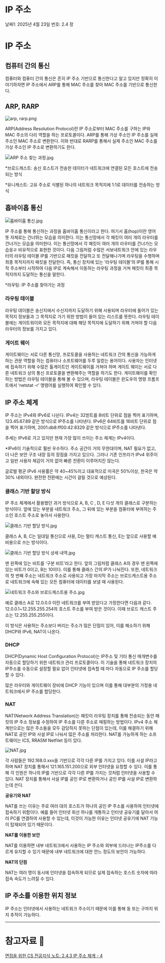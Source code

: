 # IP 주소

날짜1: 2025년 4월 23일
번호: 2.4 장

# IP 주소

## 컴퓨터 간의 통신

컴퓨터와 컴퓨터 간의 통신은 흔히 IP 주소 기반으로 통신한다고 알고 있지만 정확히 이야기하자면 IP 주소에서 ARP를 통해 MAC 주소를 찾아 MAC 주소를 기반으로 통신한다. 

## ARP, RARP

![arp, rarp.png](./images/arp_rarp.png)

ARP(Address Resolution Protocol)란 IP 주소로부터 MAC 주소를 구하는 IP와 MAC 주소의 다리 역할을 하는 프로토콜이다. ARP를 통해 가상 주소인 IP 주소를 실제 주소인 MAC 주소로 변환한다. 이와 반대로 RARP를 통해서 실제 주소인 MAC 주소를 가상 주소인 IP 주소로 변환하기도 한다. 

![ARP 주소 찾는 과정.jpg](./images/ARP_%EC%A3%BC%EC%86%8C_%EC%B0%BE%EB%8A%94_%EA%B3%BC%EC%A0%95.jpg)

*브로드캐스트: 송신 호스트가 전송한 데이터가 네트워크에 연결된 모든 호스트에 전송되는 방식

*유니캐스트: 고유 주소로 식별된 하나의 네트워크 목적지에 1:1로 데이터를 전송하는 방식

## 홉바이홉 통신

![홉바이홉 통신.jpg](./images/%ED%99%89%EB%B0%94%EC%9D%B4%ED%99%89_%ED%86%B5%EC%8B%A0.jpg)

IP 주소를 통해 통신하는 과정을 홉바이홉 통신이라고 한다. 여기서 홉(hop)이란 영어 뜻 자체로는 건너뛰는 모습을 의미한다. 이는 통신망에서 각 패킷이 여러 개의 라우터를 건너가는 모습을 의미한다. 이는 통신망에서 각 패킷이 여러 개의 라우터를 건너가는 모습응ㄹ 비유적으로 표현한 것이다. 다음 그림처럼 수많은 서보네트워크 안에 있는 라우터의 라우팅 테이블 IP를 기반으로 패킷을 전달하고 또 전달해나가며 라우팅을 수행하며 최종 목적지까지 패킷을 전달한다.  즉, 통신 장치에 있는 ‘라우팅 테이블’의 IP를 통해 시작 주소부터 시작하여 다음 IP로 계속해서 이동하는 라우팅 과정을 거쳐 패킷이 최종 목적지까지 도달하는 통신을 말한다. 

*라우팅: IP 주소를 찾아가는 과정 

### 라우팅 테이블

라우팅 데이블은 송신지에서 수신지까지 도달하기 위해 사용되며 라우터에 들어가 있는 목적지 정보들과 그 목적지로 가기 위한 방법이 들어 있는 리스트를 뜻한다. 라우팅 테이블에는 게이트워이와 모든 목적지에 대해 해당 목적지에 도달하기 위해 거쳐야 할 다음 라우터의 정보를 가지고 있다. 

### 게이트 웨이

게이트웨이는 서로 다른 통신망, 프로토콜을 사용하는 네트워크 간의 통신을 가능하게 하는 관문 역할을 하는 컴퓨터나 소프트웨어를 두루 일컫는 용어이다.  사용자는 인터넷에 접속하기 위해 수많은 톨게이트인 게이트웨이를 거쳐야 하며 게이트 웨이는 서로 다른 네트워크 상의 통신 프로토콜을 변환해주는 역할을 하기도 한다. 게이트웨이를 확인하는 방법은 라우팅 테이블을 통해 볼 수 있으며, 라우팅 테이블은 윈도우의 명령 프롬프트에서 ‘netstat -r’ 명령어를 실행하여 확인할 수 있다. 

## IP 주소 체계

IP 주소는 IPv4와 IPv6로 나뉜다. IPv4는 32빋트를 8비트 단위로 점을 찍어 표기하며, 123.45.67.89 같은 방식으로 IP주소를 나타낸다. IPv6은 64비트를 16비트 단위로 점을 찍어 표기하며, 2001:db8:ff00:42:8329 같은 방식으로 IP주소를 나타낸다. 

추세는 IPv6로 가고 있지만 현재 가장 많이 쓰이는 주소 체계는 IPv4이다. 

*IPv6이 기술적으로 훨씬 우수하다. 주소 공간이 거의 무한대이며, NAT 필요가 없고, 더 나은 보안 구조 내장 등의 장점을 가지고 있으다. 그러나 기존 인프라가 IPv4 위주이고 일반 사용자 체감이 거의 없어 빠른 전환이 이루어지진 않는다. 

글로벌 평균 IPv6 사용률은 약 40~45%이고 대표적으로 미국은 50%이상, 한국은 약 30% 내외이다. 완전한 전환에는 시간이 걸릴 것으로 예상된다. 

### 클래스 기반 할당 방식

IP 주소 체계에서 활용했던 과거 방식으로 A, B, C , D, E 다섯 개의 클래스로 구분하는 방식이다. 앞에 있는 부분을 네트워크 주소, 그 뒤에 있는 부분을 컴퓨터에 부여하는 주소인 호스트 주소로 놓아서 사용한다. 

![클래스 기반 할당 방식.jpg](./images/%ED%81%B4%EB%9E%98%EC%8A%A4_%EA%B8%B0%EB%B0%98_%ED%95%A0%EB%8B%B9_%EB%B0%A9%EC%8B%9D.jpg)

클래스 A, B, C는 일대일 통신으로 사용, D는 멀티 캐스트 통신, E는 앞으로 사용할 예비용으로 쓰는 방식이다. 

![클래스 기반 할당 방식 상세 내역.jpg](./images/%ED%81%B4%EB%9E%98%EC%8A%A4_%EA%B8%B0%EB%B0%98_%ED%95%A0%EB%8B%B9_%EB%B0%A9%EC%8B%9D_%EC%83%81%EC%84%B8_%EB%82%B4%EC%97%AD.jpg)

맨 왼쪽에 있는 비트를 ‘구분 비트’라고 한다. 앞의 그림처럼 클래스 A의 경우 맨 왼쪽에 있는 비트가 0이고, B는 10이다. 이를 통해 클래스 간의 IP가 나눠진다. 또한, 네트워크의 첫 번째 주소는 네트워크 주소로 사용되고 가장 마지막 주소는 브로드캐스트용 주소로 네트워크에 속해 있는 모든 컴퓨터에 데이터를 보낼 때 사용된다. 

![네트워크 주소와 브로드캐스트용 주소.jpg](./images/%EB%84%A4%ED%8A%B8%EC%9B%8C%ED%81%AC_%EC%A3%BC%EC%86%8C%EC%99%80_%EB%B8%8C%EB%A1%9C%EB%93%9C%EC%BA%90%EC%8A%A4%ED%8A%B8%EC%9A%A9_%EC%A3%BC%EC%86%8C.jpg)

예로 클래스 A로 12.0.0.0 이란 네트워크를 부여 받았다고 가정한다면 다음과 같다. 12.0.0.1~12.255.255.254의 호스트 주소를 부여 받은 것이다. 이때 브로드 캐스트 주소는 12.255.255.255이다. 

이 방식은 사용하는 주소보다 버리는 주소가 많은 단점이 있어, 이를 해소하기 위해 DHCP와 IPv6, NAT이 나온다.   

### DHCP

DHCP(Dynamic Host Configuration Protocol)는 IP주소 및 기타 통신 매개변수를 자동으로 할당하기 위한 네트워크 관리 프로토콜이다. 이 기술을 통해 네트워크 장치의 IP주소를 수동으로 설정할 필요 없이 인터넷에 접속할 때 마다 자동으로 IP 주소를 할당할 수 있다. 

많은 라우터와 게이트웨이 장비에 DHCP 기능이 있으며 이를 통해 대부분의 가정용 네트워크에서 IP 주소를 할당한다. 

### NAT

NAT(Network Address Translation)는 패킷이 라우팅 장치를 통해 전송되는 동안 패킷의 IP 주소 정보를 수정하여 IP 주소를 다른 주소로 매핑하는 방법이다. IPv4 주소 체계만으로는 많은 주소들을 모두 감당하지 못하는 단점이 있는데, 이를 해결하기 위해 NAT로 공인 IP와 사설 IP로 나눠서 많은 주소를 처리한다. NAT를 가능하게 하는 소프트웨어는 ICS, RRASM Netfilet 등이 있다.

![NAT.jpg](NAT.jpg)

각 사람들은 192.168.0.xxx을 기반으로 각각 다른 IP를 가지고 있다. 이를 사설 IP라고 하며 NAT 장치를 통해서 121.165.151.200으로 외부 인터넷을 요청할 수 있다. 이를 통해 각 인원은 하나의 IP를 기반으로 각각 다른 IP를 가지는 것처럼 인터넷을 사용할 수 있다. NAT 장치를 통해서 사설 IP를 공인 IP로 변환하거나 공인 IP를 사설 IP로 변환하는데 쓴다. 

**공유기와 NAT**

NAT를 쓰는 이유는 주로 여러 대의 호스트가 하나의 공인 IP 주소를 사용하여 인터넷에 접속하기 위함이다. 예를 들어 인터넷 회선 하나를 개통하고 인터넷 공유기를 달아서 여러 PC를 연결하여 사용할 수 있는데, 이것이 가능한 이유는 인터넷 공유기에 NAT 기능이 탑재되어 있기 때문이다.

**NAT를 이용한 보안**

NAT를 이용하면 내부 네트워크에서 사용하는 IP 주소와 외부에 드러나는 IP주소를 다르게 유지할 수 있기 때문에 내부 네트워크에 대한 언느 정도의 보안이 가능하다. 

**NAT의 단점**

NAT는 여러 명이 동시에 인터넷을 접속하게 되므로 실제 접속하는 호스트 숫자에 따라 접속 속도가 느려질 수 있다. 

## IP 주소를 이용한 위치 정보

IP 주소는 인터넷에서 사용하는 네트워크 주소이기 때문에 이를 통해 동 또는 구까지 위치 추적이 가능하다. 

---

# 참고자료 📖

[면접을 위한 CS 전공지식 노트: 2.4.3 IP 주소 체계 - 4](https://thebook.io/080326/0118/)
